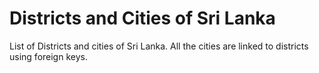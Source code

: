 # Districts and Cities of Sri Lanka
List of Districts and cities of Sri Lanka. All the cities are linked to districts using foreign keys. 
